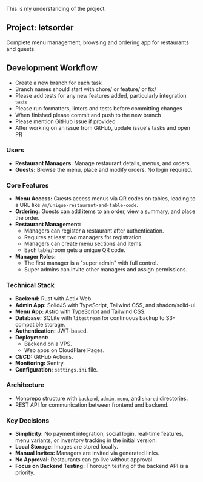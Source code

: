This is my understanding of the project.

## Project: letsorder

Complete menu management, browsing and ordering app for restaurants and guests.

## Development Workflow
- Create a new branch for each task
- Branch names should start with chore/ or feature/ or fix/
- Please add tests for any new features added, particularly integration tests
- Please run formatters, linters and tests before committing changes
- When finished please commit and push to the new branch
- Please mention GitHub issue if provided
- After working on an issue from GitHub, update issue's tasks and open PR

### Users

*   **Restaurant Managers:** Manage restaurant details, menus, and orders.
*   **Guests:** Browse the menu, place and modify orders. No login required.

### Core Features

*   **Menu Access:** Guests access menus via QR codes on tables, leading to a URL like `/m/unique-restaurant-and-table-code`.
*   **Ordering:** Guests can add items to an order, view a summary, and place the order.
*   **Restaurant Management:**
    *   Managers can register a restaurant after authentication.
    *   Requires at least two managers for registration.
    *   Managers can create menu sections and items.
    *   Each table/room gets a unique QR code.
*   **Manager Roles:**
    *   The first manager is a "super admin" with full control.
    *   Super admins can invite other managers and assign permissions.

### Technical Stack

*   **Backend:** Rust with Actix Web.
*   **Admin App:** SolidJS with TypeScript, Tailwind CSS, and shadcn/solid-ui.
*   **Menu App:** Astro with TypeScript and Tailwind CSS.
*   **Database:** SQLite with `litestream` for continuous backup to S3-compatible storage.
*   **Authentication:** JWT-based.
*   **Deployment:**
    *   Backend on a VPS.
    *   Web apps on CloudFlare Pages.
*   **CI/CD:** GitHub Actions.
*   **Monitoring:** Sentry.
*   **Configuration:** `settings.ini` file.

### Architecture

*   Monorepo structure with `backend`, `admin`, `menu`, and `shared` directories.
*   REST API for communication between frontend and backend.

### Key Decisions

*   **Simplicity:** No payment integration, social login, real-time features, menu variants, or inventory tracking in the initial version.
*   **Local Storage:** Images are stored locally.
*   **Manual Invites:** Managers are invited via generated links.
*   **No Approval:** Restaurants can go live without approval.
*   **Focus on Backend Testing:** Thorough testing of the backend API is a priority.
